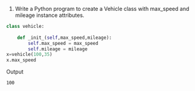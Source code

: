 1. Write a Python program to create a Vehicle class with max_speed and mileage instance attributes.

```python
class vehicle:
    
    def _init_(self,max_speed,mileage):
        self.max_speed = max_speed
        self.mileage = mileage
x=vehicle(100,35)
x.max_speed
```

Output
```
100
```
